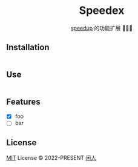 <h1 align="center"> Speedex </h1>

<p align="center">
<a href="https://github.com/qiuyongjin/speedup">speedup</a> 的功能扩展 🦾🦾🦾
</p>

## Installation

```bash

```

## Use

```bash

```

## Features

- [x] foo
- [ ] bar

## License

[MIT](./LICENSE) License &copy; 2022-PRESENT [闲人](https://github.com/qiuyongjin)

